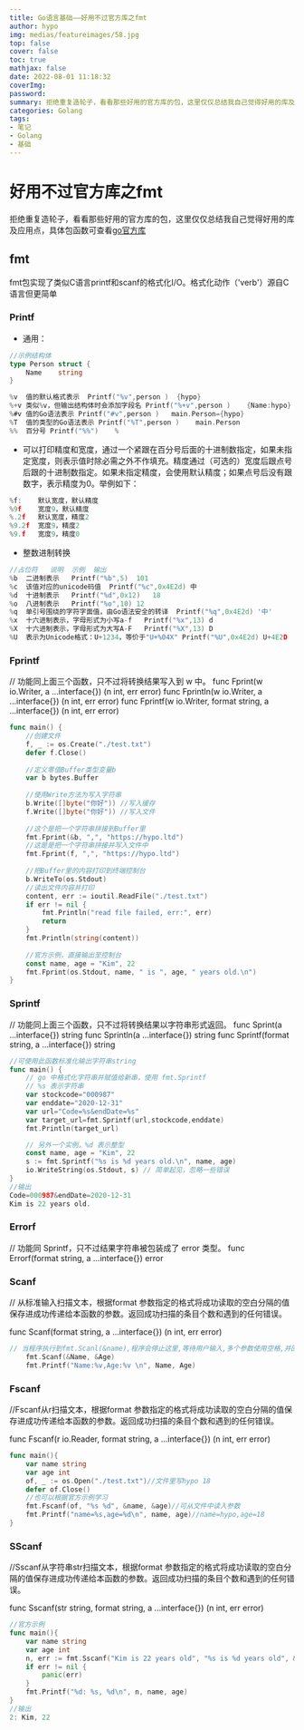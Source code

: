 ```yaml
---
title: Go语言基础——好用不过官方库之fmt
author: hypo
img: medias/featureimages/58.jpg
top: false
cover: false
toc: true
mathjax: false
date: 2022-08-01 11:18:32
coverImg:
password:
summary: 拒绝重复造轮子，看看那些好用的官方库的包，这里仅仅总结我自己觉得好用的库及应用点，具体包函数可查看[go官方库]
categories: Golang
tags:
- 笔记
- Golang
- 基础
---
```

# 好用不过官方库之fmt

拒绝重复造轮子，看看那些好用的官方库的包，这里仅仅总结我自己觉得好用的库及应用点，具体包函数可查看[go官方库](https://studygolang.com/pkgdoc)

## fmt

fmt包实现了类似C语言printf和scanf的格式化I/O。格式化动作（'verb'）源自C语言但更简单

### Printf

- 通用：

```go
//示例结构体
type Person struct {
	Name	string
}
```

```go
%v	值的默认格式表示  Printf("%v",person )	{hypo}
%+v	类似%v，但输出结构体时会添加字段名 Printf("%+v",person )	{Name:hypo}
%#v	值的Go语法表示 Printf("#v",person )	main.Person={hypo}
%T	值的类型的Go语法表示 Printf("%T",person )	main.Person
%%	百分号 Printf("%%")	%
```

- 可以打印精度和宽度，通过一个紧跟在百分号后面的十进制数指定，如果未指定宽度，则表示值时除必需之外不作填充。精度通过（可选的）宽度后跟点号后跟的十进制数指定。如果未指定精度，会使用默认精度；如果点号后没有跟数字，表示精度为0。举例如下：

```go
%f:    默认宽度，默认精度
%9f    宽度9，默认精度
%.2f   默认宽度，精度2
%9.2f  宽度9，精度2
%9.f   宽度9，精度0 
```

- 整数进制转换

```go
//占位符	说明	示例	输出
%b	二进制表示	Printf("%b",5)	101
%c	该值对应的unicode码值	Printf("%c",0x4E2d)	中
%d	十进制表示	Printf("%d",0x12)	18
%o	八进制表示	Printf("%o",10)	12
%q	单引号围绕的字符字面值，由Go语法安全的转译	Printf("%q",0x4E2d)	'中'
%x	十六进制表示，字母形式为小写a-f	Printf("%x",13)	d
%X	十六进制表示，字母形式为大写A-F	Printf("%X",13)	D
%U	表示为Unicode格式：U+1234，等价于"U+%04X"	Printf("%U",0x4E2d)	U+4E2D
```

### Fprintf

// 功能同上面三个函数，只不过将转换结果写入到 w 中。
func Fprint(w io.Writer, a ...interface{}) (n int, err error)
func Fprintln(w io.Writer, a ...interface{}) (n int, err error)
func Fprintf(w io.Writer, format string, a ...interface{}) (n int, err error)

```go
func main() {
	//创建文件
	f, _ := os.Create("./test.txt")
	defer f.Close()
    
	//定义零值Buffer类型变量b
	var b bytes.Buffer
    
	//使用Write方法为写入字符串
	b.Write([]byte("你好")) //写入缓存
	f.Write([]byte("你好")) //写入文件
    
	//这个是把一个字符串拼接到Buffer里
	fmt.Fprint(&b, ",", "https://hypo.ltd")
    //这是是把一个字符串拼接并写入文件中
	fmt.Fprint(f, ",", "https://hypo.ltd")
    
	//把Buffer里的内容打印到终端控制台
	b.WriteTo(os.Stdout)
	//读出文件内容并打印
	content, err := ioutil.ReadFile("./test.txt")
	if err != nil {
		fmt.Println("read file failed, err:", err)
		return
	}
	fmt.Println(string(content))
    
    //官方示例，直接输出至控制台
    const name, age = "Kim", 22
	fmt.Fprint(os.Stdout, name, " is ", age, " years old.\n")
}
```



### Sprintf

// 功能同上面三个函数，只不过将转换结果以字符串形式返回。
func Sprint(a ...interface{}) string
func Sprintln(a ...interface{}) string
func Sprintf(format string, a ...interface{}) string

```go
//可使用此函数标准化输出字符串string
func main() {
    // go 中格式化字符串并赋值给新串，使用 fmt.Sprintf
    // %s 表示字符串
    var stockcode="000987"
    var enddate="2020-12-31"
    var url="Code=%s&endDate=%s"
    var target_url=fmt.Sprintf(url,stockcode,enddate)
    fmt.Println(target_url)

    // 另外一个实例，%d 表示整型
    const name, age = "Kim", 22
    s := fmt.Sprintf("%s is %d years old.\n", name, age)
    io.WriteString(os.Stdout, s) // 简单起见，忽略一些错误
}
//输出
Code=000987&endDate=2020-12-31
Kim is 22 years old.
```



### Errorf

// 功能同 Sprintf，只不过结果字符串被包装成了 error 类型。
func Errorf(format string, a ...interface{}) error



### Scanf

// 从标准输入扫描文本，根据format 参数指定的格式将成功读取的空白分隔的值保存进成功传递给本函数的参数。返回成功扫描的条目个数和遇到的任何错误。

func Scanf(format string, a ...interface{}) (n int, err error)

```go
// 当程序执行到fmt.Scanl(&name),程序会停止这里,等待用户输入,多个参数使用空格,并回车
	fmt.Scanf(&Name, &Age)
	fmt.Printf("Name:%v,Age:%v \n", Name, Age)
```



### Fscanf

//Fscanf从r扫描文本，根据format 参数指定的格式将成功读取的空白分隔的值保存进成功传递给本函数的参数。返回成功扫描的条目个数和遇到的任何错误。

func Fscanf(r io.Reader, format string, a ...interface{}) (n int, err error)

```go
func main(){
    var name string
	var age int
	of, _ := os.Open("./test.txt")//文件里写hypo 18
	defer of.Close()
    //也可以根据官方示例学习
	fmt.Fscanf(of, "%s %d", &name, &age)//可从文件中读入参数
	fmt.Printf("name=%s,age=%d\n", name, age)//name=hypo,age=18   
}
```



### SScanf

//Sscanf从字符串str扫描文本，根据format 参数指定的格式将成功读取的空白分隔的值保存进成功传递给本函数的参数。返回成功扫描的条目个数和遇到的任何错误。

func Sscanf(str string, format string, a ...interface{}) (n int, err error)

```go
//官方示例
func main(){
	var name string
	var age int
	n, err := fmt.Sscanf("Kim is 22 years old", "%s is %d years old", &name, &age)
	if err != nil {
		panic(err)
	}
	fmt.Printf("%d: %s, %d\n", n, name, age)  
}
//输出
2: Kim, 22
```



